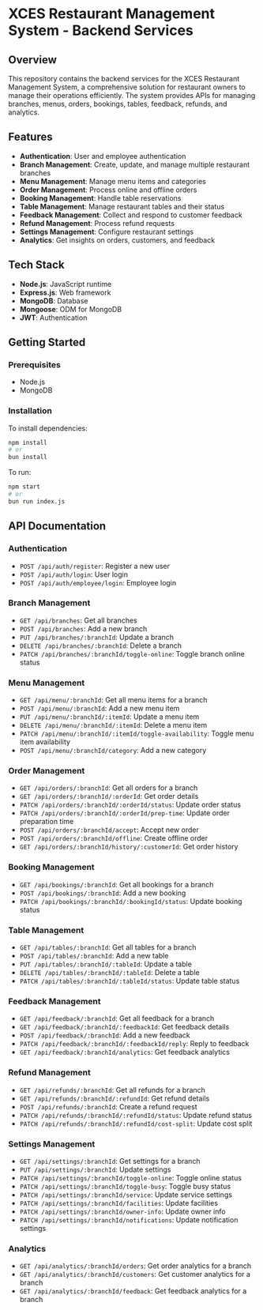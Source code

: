 # XCES Restaurant Management System - Backend Services

## Overview

This repository contains the backend services for the XCES Restaurant Management System, a comprehensive solution for restaurant owners to manage their operations efficiently. The system provides APIs for managing branches, menus, orders, bookings, tables, feedback, refunds, and analytics.

## Features

- **Authentication**: User and employee authentication
- **Branch Management**: Create, update, and manage multiple restaurant branches
- **Menu Management**: Manage menu items and categories
- **Order Management**: Process online and offline orders
- **Booking Management**: Handle table reservations
- **Table Management**: Manage restaurant tables and their status
- **Feedback Management**: Collect and respond to customer feedback
- **Refund Management**: Process refund requests
- **Settings Management**: Configure restaurant settings
- **Analytics**: Get insights on orders, customers, and feedback

## Tech Stack

- **Node.js**: JavaScript runtime
- **Express.js**: Web framework
- **MongoDB**: Database
- **Mongoose**: ODM for MongoDB
- **JWT**: Authentication

## Getting Started

### Prerequisites

- Node.js
- MongoDB

### Installation

To install dependencies:

```bash
npm install
# or
bun install
```

To run:

```bash
npm start
# or
bun run index.js
```

## API Documentation

### Authentication
- `POST /api/auth/register`: Register a new user
- `POST /api/auth/login`: User login
- `POST /api/auth/employee/login`: Employee login

### Branch Management
- `GET /api/branches`: Get all branches
- `POST /api/branches`: Add a new branch
- `PUT /api/branches/:branchId`: Update a branch
- `DELETE /api/branches/:branchId`: Delete a branch
- `PATCH /api/branches/:branchId/toggle-online`: Toggle branch online status

### Menu Management
- `GET /api/menu/:branchId`: Get all menu items for a branch
- `POST /api/menu/:branchId`: Add a new menu item
- `PUT /api/menu/:branchId/:itemId`: Update a menu item
- `DELETE /api/menu/:branchId/:itemId`: Delete a menu item
- `PATCH /api/menu/:branchId/:itemId/toggle-availability`: Toggle menu item availability
- `POST /api/menu/:branchId/category`: Add a new category

### Order Management
- `GET /api/orders/:branchId`: Get all orders for a branch
- `GET /api/orders/:branchId/:orderId`: Get order details
- `PATCH /api/orders/:branchId/:orderId/status`: Update order status
- `PATCH /api/orders/:branchId/:orderId/prep-time`: Update order preparation time
- `POST /api/orders/:branchId/accept`: Accept new order
- `POST /api/orders/:branchId/offline`: Create offline order
- `GET /api/orders/:branchId/history/:customerId`: Get order history

### Booking Management
- `GET /api/bookings/:branchId`: Get all bookings for a branch
- `POST /api/bookings/:branchId`: Add a new booking
- `PATCH /api/bookings/:branchId/:bookingId/status`: Update booking status

### Table Management
- `GET /api/tables/:branchId`: Get all tables for a branch
- `POST /api/tables/:branchId`: Add a new table
- `PUT /api/tables/:branchId/:tableId`: Update a table
- `DELETE /api/tables/:branchId/:tableId`: Delete a table
- `PATCH /api/tables/:branchId/:tableId/status`: Update table status

### Feedback Management
- `GET /api/feedback/:branchId`: Get all feedback for a branch
- `GET /api/feedback/:branchId/:feedbackId`: Get feedback details
- `POST /api/feedback/:branchId`: Add a new feedback
- `PATCH /api/feedback/:branchId/:feedbackId/reply`: Reply to feedback
- `GET /api/feedback/:branchId/analytics`: Get feedback analytics

### Refund Management
- `GET /api/refunds/:branchId`: Get all refunds for a branch
- `GET /api/refunds/:branchId/:refundId`: Get refund details
- `POST /api/refunds/:branchId`: Create a refund request
- `PATCH /api/refunds/:branchId/:refundId/status`: Update refund status
- `PATCH /api/refunds/:branchId/:refundId/cost-split`: Update cost split

### Settings Management
- `GET /api/settings/:branchId`: Get settings for a branch
- `PUT /api/settings/:branchId`: Update settings
- `PATCH /api/settings/:branchId/toggle-online`: Toggle online status
- `PATCH /api/settings/:branchId/toggle-busy`: Toggle busy status
- `PATCH /api/settings/:branchId/service`: Update service settings
- `PATCH /api/settings/:branchId/facilities`: Update facilities
- `PATCH /api/settings/:branchId/owner-info`: Update owner info
- `PATCH /api/settings/:branchId/notifications`: Update notification settings

### Analytics
- `GET /api/analytics/:branchId/orders`: Get order analytics for a branch
- `GET /api/analytics/:branchId/customers`: Get customer analytics for a branch
- `GET /api/analytics/:branchId/feedback`: Get feedback analytics for a branch
